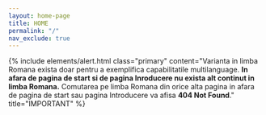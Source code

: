 ```yaml
---
layout: home-page
title: HOME
permalink: "/"
nav_exclude: true
---
```


{% include elements/alert.html class="primary" content="Varianta in limba Romana exista doar pentru a exemplifica capabilitatile multilanguage. **In afara de pagina de start si de pagina Inroducere nu exista alt continut in limba Romana.** Comutarea pe limba Romana din orice alta pagina in afara de pagina de start sau pagina Introducere va afisa **404 Not Found**." title="IMPORTANT" %}